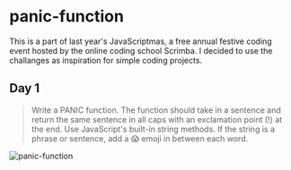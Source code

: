 # panic-function
This is a part of last year's JavaScriptmas, a free annual festive coding event hosted by the online coding school Scrimba.
I decided to use the challanges as inspiration for simple coding projects.



## Day 1 
 >Write a PANIC function. The function should take in a sentence and return the same sentence in all caps with an exclamation point (!) at the end.
Use JavaScript's built-in string methods. If the string is a phrase or sentence, add a 😱 emoji in between each word.

![panic-function](https://github.com/amandarondina/panic-function/assets/132560768/d4e88edd-7301-4f59-821a-aedd9d9fbcef)
